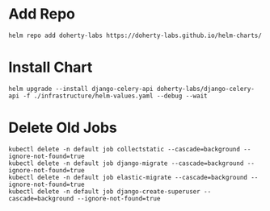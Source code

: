# Add Repo

`helm repo add doherty-labs https://doherty-labs.github.io/helm-charts/`

# Install Chart
`helm upgrade --install django-celery-api doherty-labs/django-celery-api -f ./infrastructure/helm-values.yaml --debug --wait`

# Delete Old Jobs 

```
kubectl delete -n default job collectstatic --cascade=background --ignore-not-found=true
kubectl delete -n default job django-migrate --cascade=background --ignore-not-found=true
kubectl delete -n default job elastic-migrate --cascade=background --ignore-not-found=true
kubectl delete -n default job django-create-superuser --cascade=background --ignore-not-found=true
```
